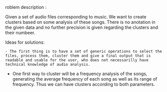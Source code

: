 roblem description :

Given a set of audio files corresponding to music. We want to create clusters based on some analysis of these songs.
There is no anotation in the given data and no further precision is given regarding the clusters and their numbeer.

Ideas for solutions:

	- The first thing is to have a set of generic operations to select the files, process them, cluster them and give a final output that is readable and usable for the user, who does not necessarilly have technical knowledge of audio analysis.
- One first way to cluster will be a frequency analysis of the songs, generating the average frequency of each song as well as its range of frequency. Thus we can have clusters according to both parameters.
